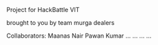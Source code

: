 Project for HackBattle VIT

brought to you by team murga dealers

Collaborators: 
Maanas Nair
Pawan Kumar
...
...
...
...